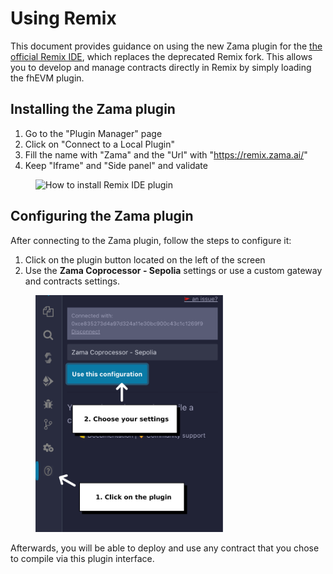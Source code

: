 # Using Remix

This document provides guidance on using the new Zama plugin for the [the official Remix IDE](https://remix.ethereum.org), which replaces the deprecated Remix fork. This allows you to develop and manage contracts directly in Remix by simply loading the fhEVM plugin.

## Installing the Zama plugin

1. Go to the "Plugin Manager" page
2. Click on "Connect to a Local Plugin"
3. Fill the name with "Zama" and the "Url" with "https://remix.zama.ai/"
4. Keep "Iframe" and "Side panel" and validate

<figure><img src="../../.gitbook/assets/remixide.png" alt="How to install Remix IDE plugin" width="300"><figcaption></figcaption></figure>

## Configuring the Zama plugin

After connecting to the Zama plugin, follow the steps to configure it:

1. Click on the plugin button located on the left of the screen
2. Use the **Zama Coprocessor - Sepolia** settings or use a custom gateway and contracts settings.

<figure><img src="../../.gitbook/assets/useGateway.png" alt="How to install Remix IDE plugin" width="300"><figcaption></figcaption></figure>

Afterwards, you will be able to deploy and use any contract that you chose to compile via this plugin interface.
